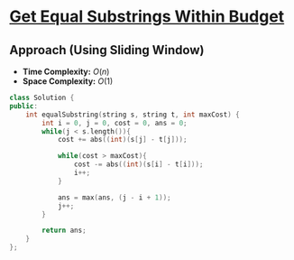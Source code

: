 # [Get Equal Substrings Within Budget](https://leetcode.com/problems/get-equal-substrings-within-budget/)

## Approach (Using Sliding Window)

- **Time Complexity:** $O(n)$
- **Space Complexity:** $O(1)$

```cpp
class Solution {
public:
    int equalSubstring(string s, string t, int maxCost) {
        int i = 0, j = 0, cost = 0, ans = 0;
        while(j < s.length()){
            cost += abs((int)(s[j] - t[j]));

            while(cost > maxCost){
                cost -= abs((int)(s[i] - t[i]));
                i++;
            }

            ans = max(ans, (j - i + 1));
            j++;
        }

        return ans;
    }
};
```